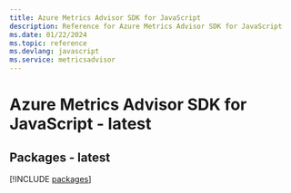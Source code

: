 ```yaml
---
title: Azure Metrics Advisor SDK for JavaScript
description: Reference for Azure Metrics Advisor SDK for JavaScript
ms.date: 01/22/2024
ms.topic: reference
ms.devlang: javascript
ms.service: metricsadvisor
---
```

# Azure Metrics Advisor SDK for JavaScript - latest
## Packages - latest
[!INCLUDE [packages](metrics-advisor-index.md)]